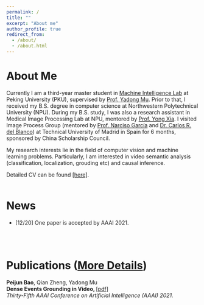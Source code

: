 ```yaml
---
permalink: /
title: ""
excerpt: "About me"
author_profile: true
redirect_from: 
  - /about/
  - /about.html
---
```


About Me
======
Currently I am a third-year master student in [Machine Intelligence Lab](http://www.muyadong.com/publication.html) at Peking University (PKU), supervised by [Prof. Yadong Mu](http://www.muyadong.com/). 
Prior to that,
I received my B.S. degree in computer science at Northwestern Polytechnical University (NPU). During my B.S. study, I was also a research assistant in Medical Image Processing Lab at NPU, mentored by [Prof. Yong Xia](https://scholar.google.com/citations?user=Usw1jeMAAAAJ&hl=en). I visited Image Process Group (mentored by  [Prof. Narciso García](https://www.gti.ssr.upm.es/narciso-garcia) and [Dr. Carlos R. del Blanco](https://www.gti.ssr.upm.es/carlos-r-del-blanco)) at Technical University of Madrid in Spain for 6 months, sponsored by China Scholarship Council.

My research interests lie in the field of computer vision and machine learning problems. Particularly, I am interested in video semantic analysis (classification, localization, grouding etc) and causal inference.

Detailed CV can be found [[here]](https://peijunbao.github.io/files/PeijunBao_CV.pdf).
<br />
<br />

News
======
- [12/20] One paper is accepted by AAAI 2021.
<br />
<br />

Publications ([More Details](https://peijunbao.github.io/publications/))
======
<strong>Peijun Bao</strong>, Qian Zheng, Yadong Mu<br />
<strong>Dense Events Grounding in Video, </strong> [[pdf]](https://peijunbao.github.io/files/PeijunBao_AAAI21_DenseEventsGrounding.pdf) <br />
<i>Thirty-Fifth AAAI Conference on Artificial Intelligence (AAAI) 2021.</i>
